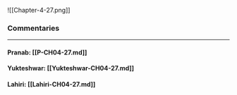 ![[Chapter-4-27.png]]

### Commentaries

---

#### Pranab: [[P-CH04-27.md]]

#### Yukteshwar: [[Yukteshwar-CH04-27.md]]

#### Lahiri: [[Lahiri-CH04-27.md]]
